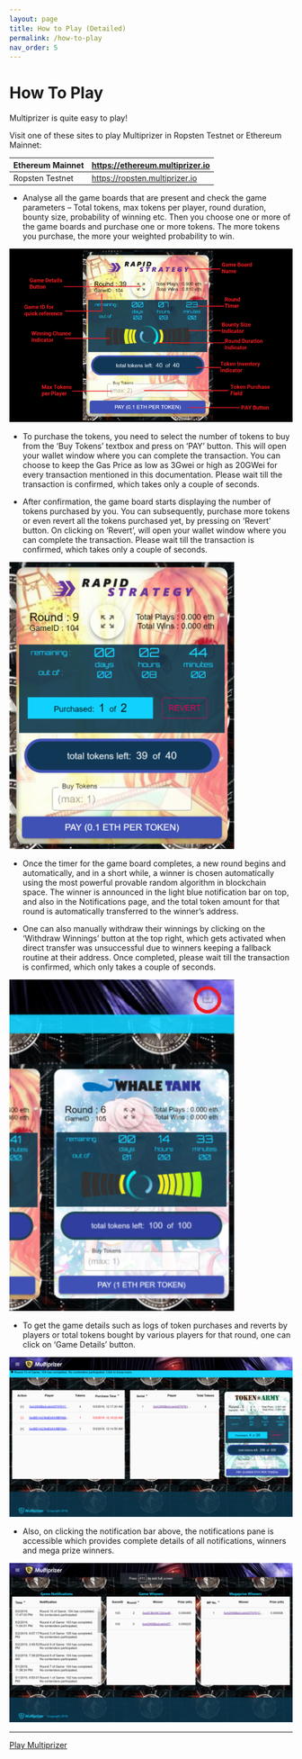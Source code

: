 ```yaml
---
layout: page
title: How to Play (Detailed)
permalink: /how-to-play
nav_order: 5
---
```

# How To Play

Multiprizer is quite easy to play! 

Visit one of these sites to play Multiprizer in Ropsten Testnet or Ethereum Mainnet:

| Ethereum Mainnet | https://ethereum.multiprizer.io |
|------------------|---------------------------------|
| Ropsten Testnet  | https://ropsten.multiprizer.io  |

* Analyse all the game boards that are present and check the game parameters – Total tokens, max tokens per player, round duration, bounty size, probability of winning etc. Then you choose one or more of the game boards and purchase one or more tokens. The more tokens you purchase, the more your weighted probability to win.

<img src="./img/gameBoardLabelled.png" alt="Game Labels" style="width:600px;" />

* To purchase the tokens, you need to select the number of tokens to buy from the ‘Buy Tokens’ textbox and press on ‘PAY’ button. This will open your wallet window where you can complete the transaction. You can choose to keep the Gas Price as low as 3Gwei or high as 20GWei for every transaction mentioned in this documentation. Please wait till the transaction is confirmed, which takes only a couple of seconds.

* After confirmation, the game board starts displaying the number of tokens purchased by you. You can subsequently, purchase more tokens or even revert all the tokens purchased yet, by pressing on ‘Revert’ button. On clicking on ‘Revert’, will open your wallet window where you can complete the transaction. Please wait till the transaction is confirmed, which takes only a couple of seconds. 

<img src="./img/purchasedScreen.png" alt="Purchased Screen" style="width:400px;" />

* Once the timer for the game board completes, a new round begins and automatically, and in a short while, a winner is chosen automatically using the most powerful provable random algorithm in blockchain space. The winner is announced in the light blue notification bar on top, and also in the Notifications page, and the total token amount for that round is automatically transferred to the winner’s address. 

* One can also manually withdraw their winnings by clicking on the ‘Withdraw Winnings’ button at the top right, which gets activated when direct transfer was unsuccessful due to winners keeping a fallback routine at their address. Once completed, please wait till the transaction is confirmed, which only takes a couple of seconds. 

<img src="./img/withdrawWinnings.png" alt="Withdraw Winnings" style="width:400px;" />

* To get the game details such as logs of token purchases and reverts by players or total tokens bought by various players for that round, one can click on ‘Game Details’ button. 

<img src="./img/gameDetails.png" alt="Game Details" style="width:600px;" />

* Also, on clicking the notification bar above, the notifications pane is accessible which provides complete details of all notifications, winners and mega prize winners.

<img src="./img/notifications.png" alt="Notifications" style="width:600px;" />

---
[Play Multiprizer](https://multiprizer.io)



